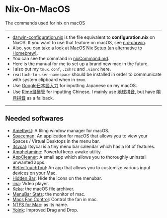 # Nix-On-MacOS
The commands used for nix on macOS

---

- [darwin-configuration.nix][] is the file equivalent to **configuration.nix** on NixOS. If you want to use that feature on macOS, see [nix-darwin][].
- Also, you can take a look at [MacOS Nix Setup (an alternative to Homebrew)][].
- You can see the command in [nixCommand.md][].
- Here is the manual for me to set up a brand new mac in the future.
- I also put my `tmux.conf`, `.zshrc` and `.vimrc` here.
- `reattach-to-user-namespace` should be installed in order to communicate with system clipboard when in `tmux`. 
- Use [Google日本語入力][] for inputting Japanese on my macOS.
- Use [Rime鼠鬚管][] for inputting Chinese. I mainly use [地球拼音][], but have [朙月拼音][] as a fallback.
---

## Needed softwares

- [Amethyst][]: A tiling window manager for macOS.
- [Spaceman][]: An application for macOS that allows you to view your Spaces / Virtual Desktops in the menu bar.
- [Itsycal][]: Itsycal is a tiny menu bar calendar which has a lot of features.
- [Amphetamine][]: Powerful keep-awake utility.
- [AppCleaner][]: A small app which allows you to thoroughly uninstall unwanted apps.
- [BetterTouchTool][]: An app that allows you to customize various input devices on your Mac.
- [Hidden Bar][]: Hide the icons on the menubar.
- [iina][]: Video player.
- [Keka][]: the macOS file archiver.
- [MenuBar Stats][]: the monitor of mac.
- [Macs Fan Control][]: Control the fan in mac.
- [NTFS for Mac][]: as its name.
- [Yoink][]: Improved Drag and Drop.

[Yoink]: https://apps.apple.com/tw/app/yoink-improved-drag-and-drop/id457622435?mt=12
[NTFS for Mac]: https://www.paragon-software.com/zh/home/ntfs-%20mac%20/
[Macs Fan Control]: https://crystalidea.com/macs-fan-control
[MenuBar Stats]: https://www.seense.com/menubarstats/
[Keka]: https://www.keka.io/en/
[iina]: https://iina.io/
[Hidden Bar]: https://apps.apple.com/tw/app/hidden-bar/id1452453066?mt=12
[BetterTouchTool]: https://folivora.ai/
[AppCleaner]: https://freemacsoft.net/appcleaner/
[Amphetamine]: https://apps.apple.com/us/app/amphetamine/id937984704?mt=12
[Itsycal]: https://www.mowglii.com/itsycal/
[Spaceman]: https://github.com/Jaysce/Spaceman
[Amethyst]: https://github.com/ianyh/Amethyst
[nixCommand.md]: https://github.com/tkuwill/Nix-On-MacOS/blob/master/nixCommand.md
[darwin-configuration.nix]: https://github.com/tkuwill/Nix-On-MacOS/blob/6a4e241ae6ef933ef120fe7fa4267e6200fefeb3/.nixpkgs/darwin-configuration.nix
[nix-darwin]: https://github.com/LnL7/nix-darwin
[MacOS Nix Setup (an alternative to Homebrew)]: https://wickedchicken.github.io/post/macos-nix-setup/
[Google日本語入力]: https://www.google.co.jp/ime/
[Rime鼠鬚管]: https://rime.im/download/
[地球拼音]: https://gist.github.com/lotem/2309739#file-default-custom-yaml-L12
[朙月拼音]: https://gist.github.com/lotem/2309739#file-default-custom-yaml-L11

